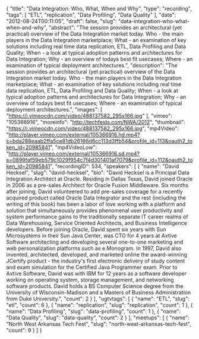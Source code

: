 {
  "title": "Data Integration: Who, What, When and Why",
  "type": "recording",
  "tags": [
    "ETL",
    "replication",
    "Data Profiling",
    "Data Quality"
  ],
  "date": "2012-08-24T00:11:05",
  "draft": false,
  "slug": "data-integration-who-what-when-and-why",
  "abstract": "The session provides an architectural (yet practical) overview of the Data Integration market today. Who - the main players in the Data Integration marketplace; What - an examination of key solutions including real time data replication, ETL, Data Profiling and Data Quality; When - a look at typical adoption patterns and architectures for Data Integration; Why - an overview of todays best fit usecases; Where - an examination of typical deployment architectures.",
  "description": "The session provides an architectural (yet practical) overview of the Data Integration market today. Who - the main players in the Data Integration marketplace; What - an examination of key solutions including real time data replication, ETL, Data Profiling and Data Quality; When - a look at typical adoption patterns and architectures for Data Integration; Why - an overview of todays best fit usecases; Where - an examination of typical deployment architectures.",
  "images": [
    "https://i.vimeocdn.com/video/488137582_295x166.jpg"
  ],
  "vimeo": "105366916",
  "moreinfo": "http://techfests.com/NWA/2012",
  "thumbnail": "https://i.vimeocdn.com/video/488137582_295x166.jpg",
  "mp4Video": "http://player.vimeo.com/external/105366916.hd.mp4?s=bda288eaab2ffa5ce81db26166d6cc113d3ffb54&profile_id=113&oauth2_token_id=20985841",
  "mp4VideoLow": "http://player.vimeo.com/external/105366916.sd.mp4?s=0899faf59eb579c1029f954c7f4d301401af7079&profile_id=112&oauth2_token_id=20985841",
  "recordingID": 534,
  "speakers": [
    {
      "name": "David Hecksel",
      "slug": "david-hecksel",
      "bio": "David Hecksel is a Principal Data Integration Architect at Oracle. Residing in Dallas Texas, David joined Oracle in 2006 as a pre-sales Architect for Oracle Fusion Middleware. Six months after joining, David volunteered to add pre-sales coverage for a recently acquired product called Oracle Data Integrator and the rest (including the writing of this book) has been a labor of love working with a platform and solution that simultaneously provides phenomenal user productivity and system performance gains to the traditionally separate IT career realms of Data Warehousing, Service Oriented Architects, and Business Intelligence developers. Before joining Oracle, David spent six years with Sun Microsystems in their Sun Java Center, was CTO for 4 years at Axtive Software architecting and developing several one-to-one marketing and web personalization platforms such as e.Monogram. In 1997, David also invented, architected, developed, and marketed online the award-winning JCertify product - the industry's first electronic delivery of study content and exam simulation for the Certified Java Programmer exam. Prior to Axtive Software, David was with IBM for 12 years as a software developer working on operating system, storage management, and networking software products. David holds a BS Computer Science degree from the University of Wisconsin-Madison and a Masters of Business Administration from Duke University.",
      "count": 2
    }
  ],
  "ugtvtags": [
    {
      "name": "ETL",
      "slug": "etl",
      "count": 6
    },
    {
      "name": "replication",
      "slug": "replication",
      "count": 1
    },
    {
      "name": "Data Profiling",
      "slug": "data-profiling",
      "count": 1
    },
    {
      "name": "Data Quality",
      "slug": "data-quality",
      "count": 2
    }
  ],
  "meetups": [
    {
      "name": "North West Arkansas Tech Fest",
      "slug": "north-west-arkansas-tech-fest",
      "count": 9
    }
  ]
}